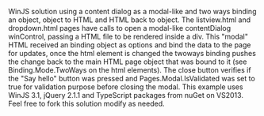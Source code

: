 WinJS solution using a content dialog as a modal-like and two ways binding an object, object to HTML and HTML back to object.
The listview.html and dropdown.html pages have calls to open a modal-like contentDialog winControl, passing a HTML file to be rendered inside a div.
This "modal" HTML received an binding object as options and bind the data to the page for updates, once the html element is changed the twoways binding pushes the change back to the main HTML page object that was bound to it (see Binding.Mode.TwoWays on the html elements).
The close button verifies if the "Say hello" button was pressed and Pages.Modal.IsValidated was set to true for validation purpose before closing the modal.
This example uses WinJS 3.1, jQuery 2.1.1 and TypeScript packages from nuGet on VS2013.
Feel free to fork this solution modify as needed.
